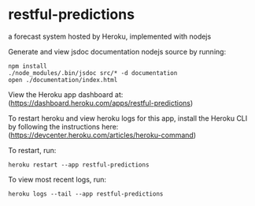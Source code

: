 # restful-predictions
a forecast system hosted by Heroku, implemented with nodejs

Generate and view jsdoc documentation nodejs source by running:
```
npm install
./node_modules/.bin/jsdoc src/* -d documentation
open ./documentation/index.html
```

View the Heroku app dashboard at:
(https://dashboard.heroku.com/apps/restful-predictions)

To restart heroku and view heroku logs for this app, install the Heroku CLI by following the instructions here: (https://devcenter.heroku.com/articles/heroku-command)

To restart, run:

`heroku restart --app restful-predictions`

To view most recent logs, run:

`heroku logs --tail --app restful-predictions`
